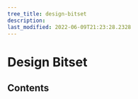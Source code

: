 ```yaml
---
tree_title: design-bitset
description: 
last_modified: 2022-06-09T21:23:28.2328
---
```


# Design Bitset

## Contents

